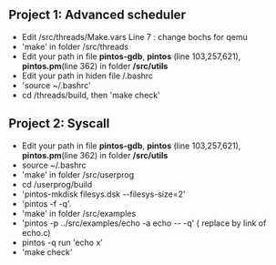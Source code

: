 ## Project 1: Advanced scheduler
- Edit /src/threads/Make.vars Line 7 : change bochs for qemu
- 'make' in folder /src/threads
- Edit your path in file **pintos-gdb**, **pintos** (line 103,257,621), **pintos.pm**(line 362) in folder  **/src/utils**
- Edit your path in hiden file /.bashrc
- 'source ~/.bashrc'
- cd /threads/build, then 'make check'
## Project 2: Syscall
- Edit your path in file **pintos-gdb**, **pintos** (line 103,257,621), **pintos.pm**(line 362) in folder  **/src/utils**
- source ~/.bashrc
- 'make' in folder /src/userprog
- cd /userprog/build
- 'pintos-mkdisk filesys.dsk --filesys-size=2'
- 'pintos -f -q'.
- 'make' in folder /src/examples
- 'pintos -p ../src/examples/echo -a echo -- -q' ( replace by link of echo.c)
- pintos -q run 'echo x'
- 'make check'
